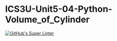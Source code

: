 # ICS3U-Unit5-04-Python-Volume_of_Cylinder

[![GitHub's Super Linter](https://github.com/Rodas-Nega1/ICS3U-Unit5-04-Python-Volume_of_Cylinder/workflows/GitHub's%20Super%20Linter/badge.svg)](https://github.com/Rodas-Nega1/ICS3U-Unit5-04-Python-Volume_of_Cylinder/actions)
